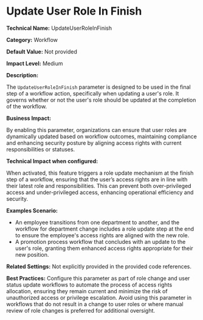 # Update User Role In Finish

**Technical Name:** UpdateUserRoleInFinish

**Category:** Workflow

**Default Value:** Not provided

**Impact Level:** Medium

**Description:**

The `UpdateUserRoleInFinish` parameter is designed to be used in the final step of a workflow action, specifically when updating a user's role. It governs whether or not the user's role should be updated at the completion of the workflow.

**Business Impact:**

By enabling this parameter, organizations can ensure that user roles are dynamically updated based on workflow outcomes, maintaining compliance and enhancing security posture by aligning access rights with current responsibilities or statuses.

**Technical Impact when configured:**

When activated, this feature triggers a role update mechanism at the finish step of a workflow, ensuring that the user’s access rights are in line with their latest role and responsibilities. This can prevent both over-privileged access and under-privileged access, enhancing operational efficiency and security.

**Examples Scenario:**

- An employee transitions from one department to another, and the workflow for department change includes a role update step at the end to ensure the employee's access rights are aligned with the new role.
- A promotion process workflow that concludes with an update to the user's role, granting them enhanced access rights appropriate for their new position.

**Related Settings:** Not explicitly provided in the provided code references.

**Best Practices:** Configure this parameter as part of role change and user status update workflows to automate the process of access rights allocation, ensuring they remain current and minimize the risk of unauthorized access or privilege escalation. Avoid using this parameter in workflows that do not result in a change to user roles or where manual review of role changes is preferred for additional oversight.